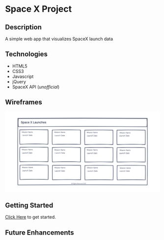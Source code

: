 # Space X Project 

## Description
A simple web app that visualizes SpaceX launch data

## Technologies
- HTML5
- CSS3
- Javascript
- jQuery
- SpaceX API (_unofficial_)


## Wireframes
![wireframe](./imgs/wireframe.png)

## Getting Started
[Click Here](#) to get started. 

## Future Enhancements